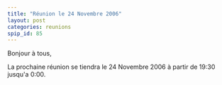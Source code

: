 ```yaml
---
title: "Réunion le 24 Novembre 2006"
layout: post
categories: reunions
spip_id: 85
---
```

Bonjour à tous,

La prochaine réunion se tiendra le 24 Novembre 2006 à partir de 19:30 jusqu'a 0:00. 
